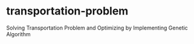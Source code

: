 # transportation-problem
Solving Transportation Problem and Optimizing by Implementing Genetic Algorithm
